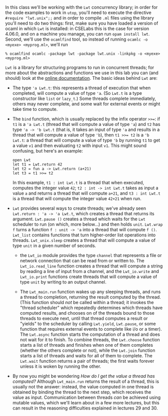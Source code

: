 In this class we'll be working with the `Lwt` concurrency library; in
order for the code examples to work in `utop`, you'll need to execute
the directive `#require "lwt.unix";;` and in order to compile
`.ml` files using the library you'll need to do two things: first, make sure
you have loaded a version of ocaml in which `Lwt` is installed: in CSELabs this
is the case for version 4.06.0, and on a machine
you manage, you can run `opam install lwt`. Second, we'll use the `ocamlfind` tool, so
instead of running `ocamlc -o <myexe> <myprog.ml>`, we'll run
```
% ocamlfind ocamlc -package lwt -package lwt.unix -linkpkg -o <myexe> <myprog.ml>
```

`Lwt` is a library for structuring programs to run in concurrent
threads; for more about the abstractions and functions we use in this
lab you can (and should) look at the [online documentation](https://ocsigen.org/lwt/3.3.0/api/Lwt).
The basic ideas behind `Lwt` are:

+ The type `'a Lwt.t`: this represents a thread of execution that when
  completed, will compute a value of type `'a`.  (So `Lwt.t` is a type
  constructor like `list` or `lazy_t`.) Some threads complete
  immediately, others may never complete, and some wait for external
  events or might take time to compute.

+ The `bind` function, which is usually replaced by the infix operator
  `>>=`: if `t1` is a `'a Lwt.t` (thread that will compute a value of
  type `'a`) and `t2` has type `'a -> 'b Lwt.t` (that is, it takes an
  input of type `'a` and results in a thread that will compute a value
  of type `'b`), then `t1 >>= t2` is a `'b Lwt.t`: a thread that will
  compute a value of type `'b` by running `t1` to get a value `v1` and
  then evaluating `t2` with input `v1`.  This might sound confusing,
  but here's an example:

    ```
    open Lwt
    let t1 = Lwt.return 42
    let t2 = fun a -> Lwt.return (a+21)
    let t3 = t1 >>= t2
    ```

  In this example, `t1 : int Lwt.t` is a thread that when executed,
  computes the integer value `42`; `t2 : int -> int Lwt.t` takes as input a value `a` and
  returns a thread that will compute `a+21`, and `t3 : int Lwt.t` is a
  thread that will compute the integer value `42+21` when run.

+ `Lwt` provides several ways to create threads; we've already seen
    `Lwt.return : 'a -> 'a Lwt.t`, which creates a thread that returns
    its argument.  `Lwt.pause ()` creates a thread which waits for the
    `Lwt` scheduler to run (on which, more below...) and then holds
    `unit`.  `Lwt.wrap f` turns a function `f : unit -> 'a` into a
    thread that will compute `f ()`. `Lwt_list` contains functions that
    turn higher-order list operations into threads. `Lwt_unix.sleep`
    creates a thread that will compute a value of type `unit` in a given
    number of seconds.

  + the `Lwt_io` module provides the type `channel` that represents a
    file or network connection that can be read from or written to.  The
    `Lwt_io.read_line` function creates a thread that will compute a
    string by reading a line of input from a channel, and the
    `Lwt_io.write` and `Lwt_io.print` functions create threads that will
    compute a value of type `unit` by writing to an output channel.

  + The `Lwt_main.run` function wakes up any sleeping threads, and runs
    a thread to completion, returning the result computed by the thread.
    (This function should *not* be called within a thread; it invokes
    the "thread scheduler" which repeatedly determines which threads have computed
    results, and chooses on of the threads bound to those threads to execute
    next, until that thread computes a result or "yields" to the
    scheduler by calling `Lwt.yield`, `Lwt.pause`, or some function that
    requires external events to complete like i/o or a timer).  The
    `Lwt.async` function starts the computation of a thread and does not
    wait for it to finish.  To combine threads, the `Lwt.choose`
    function starts a list of threads and finishes when one of them
    completes (whether the others complete or not), while the `Lwt.join`
    function starts a list of threads and waits for all of them to
    complete. The `Lwt.wait` function returns a pair of threads; the first
    waits forever unless it is woken by running the other.

+ By now you might be wondering *How do I get the value a thread has
  computed?* Although `Lwt_main.run` returns the result of a thread, this
  is usually not the answer: instead, the value computed in one thread
  is obtained by binding the thread to the next step, which receives
  the value as input.  Communication between threads *can* be achieved
  using mutable values, which we'll learn about in a few more
  lectures, but this can result in the reasoning difficulties
  explained in lectures 29 and 30.
